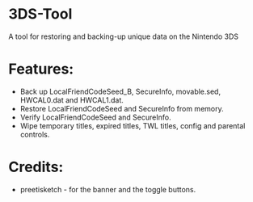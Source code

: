 # 3DS-Tool
A tool for restoring and backing-up unique data on the Nintendo 3DS

# Features:
- Back up LocalFriendCodeSeed_B, SecureInfo, movable.sed, HWCAL0.dat and HWCAL1.dat.
- Restore LocalFriendCodeSeed and SecureInfo from memory.
- Verify LocalFriendCodeSeed and SecureInfo.
- Wipe temporary titles, expired titles, TWL titles, config and parental controls.

# Credits:
- preetisketch - for the banner and the toggle buttons.
